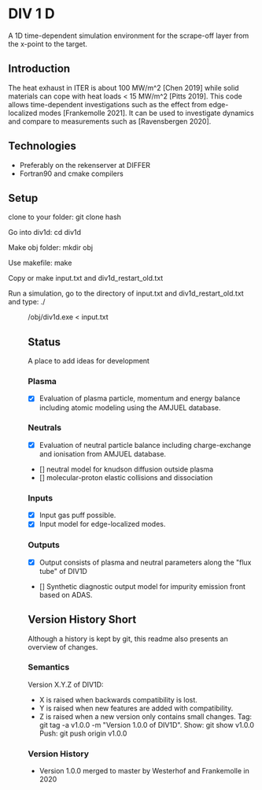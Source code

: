 # DIV 1 D 
A 1D time-dependent simulation environment for the scrape-off layer from the x-point to the target.
## Introduction
The heat exhaust in ITER is about 100 MW/m^2 [Chen 2019] while solid materials can cope with heat loads < 15 MW/m^2 [Pitts 2019].
This code allows time-dependent investigations such as the effect from edge-localized modes [Frankemolle 2021].
It can be used to investigate dynamics and compare to measurements such as [Ravensbergen 2020].
## Technologies
* Preferably on the rekenserver at DIFFER
* Fortran90 and cmake compilers
## Setup
clone to your folder: git clone hash

Go into div1d: cd div1d

Make obj folder: mkdir obj

Use makefile: make 

Copy or make input.txt and div1d_restart_old.txt 

Run a simulation, go to the directory of input.txt and div1d_restart_old.txt and type: ./<dir>/obj/div1d.exe < input.txt

## Status
A place to add ideas for development
### Plasma
- [x] Evaluation of plasma particle, momentum and energy balance including atomic modeling using the AMJUEL database.
### Neutrals
- [x] Evaluation of neutral particle balance including charge-exchange and ionisation from AMJUEL database.
- []  neutral model for knudson diffusion outside plasma
- []  molecular-proton elastic collisions and dissociation
### Inputs
- [x] Input gas puff possible.
- [x] Input model for edge-localized modes.
### Outputs
- [x] Output consists of plasma and neutral parameters along the "flux tube" of DIV1D
- [] Synthetic diagnostic output model for impurity emission front based on ADAS.

## Version History Short
Although a history is kept by git, this readme also presents an overview of changes.
### Semantics
Version X.Y.Z of DIV1D:
* X is raised when backwards compatibility is lost.
* Y is raised when new features are added with compatibility.
* Z is raised when a new version only contains small changes.
Tag: git tag -a v1.0.0 -m "Version 1.0.0 of DIV1D".
Show: git show v1.0.0
Push: git push origin v1.0.0
### Version History
* Version 1.0.0 merged to master by Westerhof and Frankemolle in 2020

